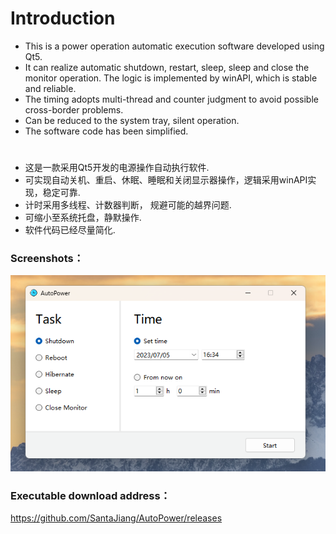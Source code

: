 # Introduction
* This is a power operation automatic execution software developed using Qt5.
* It can realize automatic shutdown, restart, sleep, sleep and close the monitor operation. The logic is implemented by winAPI, which is stable and reliable.
* The timing adopts multi-thread and counter judgment to avoid possible cross-border problems.
* Can be reduced to the system tray, silent operation.
* The software code has been simplified.
# 
* 这是一款采用Qt5开发的电源操作自动执行软件.
* 可实现自动关机、重启、休眠、睡眠和关闭显示器操作，逻辑采用winAPI实现，稳定可靠.
* 计时采用多线程、计数器判断， 规避可能的越界问题.
* 可缩小至系统托盘，静默操作.
* 软件代码已经尽量简化.

### Screenshots：
![image](https://github.com/SantaJiang/AutoPower/blob/main/screenshot.png)
### Executable download address：
https://github.com/SantaJiang/AutoPower/releases
